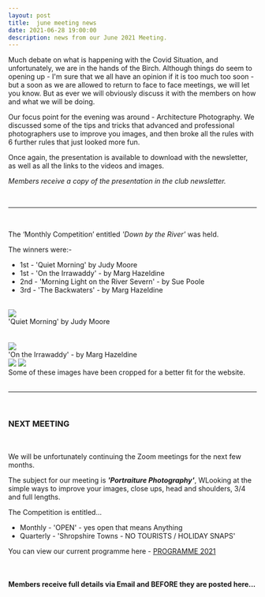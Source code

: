 ```yaml
---
layout: post
title:  june meeting news
date: 2021-06-28 19:00:00
description: news from our June 2021 Meeting.
---
```


Much debate on what is happening with the Covid Situation, and unfortunately, we are in the hands of the Birch. Although things do seem to opening up - I'm sure that we all have an opinion if it is too much too soon - but a soon as we are allowed to return to face to face meetings, we will let you know. But as ever we will obviously discuss it with the members on how and what we will be doing.

Our focus point for the evening was around - Architecture Photography.
We discussed some of the tips and tricks that advanced and professional photographers use to improve you images, and then broke all the rules with 6 further rules that just looked more fun.

Once again, the presentation is available to download with the newsletter, as well as all the links to the videos and images.

*Members receive a copy of the presentation in the club newsletter.*

<br>

<hr>

<br>

The ‘Monthly Competition’ entitled *'Down by the River'* was held.

The winners were:-

<ul>
	<li>1st - 'Quiet Morning' by Judy Moore</li>
	<li>1st - 'On the Irrawaddy' - by Marg Hazeldine</li>
	<li>2nd - 'Morning Light on the River Severn' - by Sue Poole</li>
	<li>3rd - 'The Backwaters' - by Marg Hazeldine</li>
</ul>

<br>

<div class="img_row">
	<img class="col three" src="{{ site.baseurl }}/assets/img/June21_Monthly/05 - Quiet Morning.jpg">
</div>
<div class="col three caption">
	'Quiet Morning' by Judy Moore
</div>

<br>
<br>

<div class="img_row">
	<img class="col three" src="{{ site.baseurl }}/assets/img/June21_Monthly/04 - On the Irrawaddy.jpg">
</div>
<div class="col three caption">
	'On the Irrawaddy' - by Marg Hazeldine
</div>

<div class="img_row">
	<img class="col two" src="{{ site.baseurl }}/assets/img/June21_Monthly/14 - Morning Light on the River Severn.jpg">
	<img class="col one" src="{{ site.baseurl }}/assets/img/June21_Monthly/13 - The Backwaters.jpg">
</div>
<!-- <div class="img_row_sm">
	<img class="col three" src="{{ site.baseurl }}/assets/img/May21_Monthly/16 - Tree Lines.jpg">
</div> -->

<div class="col three caption">
	Some of these images have been cropped for a better fit for the website.
</div>

<br>

<hr>

<br>



### NEXT MEETING
<br>

We will be unfortunately continuing the Zoom meetings for the next few months.  

The subject for our meeting is <strong>*'Portraiture Photography'*</strong>, WLooking at the simple ways to improve your images, close ups, head and shoulders, 3/4 and full lengths.

The Competition is entitled...
<ul>
<li>Monthly - 'OPEN' - yes open that means Anything</li>
<li>Quarterly -  'Shropshire Towns - NO TOURISTS / HOLIDAY SNAPS'</li>
</ul>


You can view our current programme here - <a href="{{ site.baseurl }}/programme/2020-11-25-Forward-Programme-2021">PROGRAMME 2021</a>

<br>

#### Members receive full details via Email and BEFORE they are posted here...